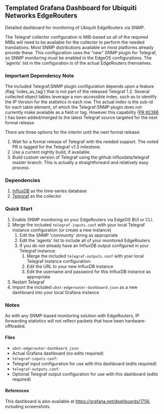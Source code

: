 ## Templated Grafana Dashboard for Ubiquiti Networks EdgeRouters

Detailed dashboard for monitoring of Ubiquiti EdgeRouters via SNMP.


The Telegraf collector configuration is MIB-based so all of the required MIBs will need to be available for the collector to perform the needed translations.  Most SNMP distributions available on most platforms already provide these.  This configuration uses the "new" SNMP plugin for Telegraf, so SNMP monitoring must be enabled in the EdgeOS configurations.  The 'agents' list in the configuration is of the actual EdgeRouters themselves.


### Important Dependency Note
The included Telegraf:SNMP plugin configuration depends upon a feature (flag 'index_as_tag') that is not part of the released Telegraf 1.2.
Several collected object tables leverage a non-accessible index, such as to identify the IP Version for the statistics in each row.  The actual index is the sub-id for each table element, of which the Telegraf:SNMP plugin does not currently make available as a field or tag.  However this capability ([PR #2366](https://github.com/influxdata/telegraf/pull/2366) ) has been added/merged to the latest Telegraf source targeted for the next formal release.

There are three options for the interim until the next formal release:
 1.  Wait for a formal release of Telegraf with the needed support.  The noted PR is tagged for the Telegraf v1.3 milestone.  
 2.  Use a current nightly build, if available.
 3.  Build custom version of Telegraf using the github influxdata/telegraf master branch.  This is actually a straightforward and relatively easy process.


### Dependencies
1. [InfluxDB](https://docs.influxdata.com/influxdb/) as the time-series database
2. [Telegraf](https://docs.influxdata.com/telegraf/) as the collector


### Quick Start
1. Enable SNMP monitoring on your EdgeRouters via EdgeOS BUI or CLI.  
2. Merge the included `telegraf-inputs.conf` with your local Telegraf instance configuration (or create a new instance)  
   1. Edit the SNMP 'community' string as appropriate  
   2. Edit the 'agents' list to include all of your monitored EdgeRouters  
   3. If you do _not_ already have an InfluxDB output configured in your Telegraf instance:  
      1. Merge the included `telegraf-outputs.conf` with your local Telegraf instance configuration:  
      2. Edit the URL to your new InfluxDB instance  
      3. Edit the username and password for this InfluxDB instance as appropriate  
3.  Restart Telegraf  
4.  Import the included `ubnt-edgerouter-dashboard.json` as a new dashboard into your local Grafana instance  


### Notes
As with any SNMP-based monitoring solution with EdgeRouters, IP forwarding statistics will not reflect packets that have been hardware-offloaded.


#### Files
- `ubnt-edgerouter-dashboard.json`:
 - Actual Grafana dashboard (no edits required)
- `telegraf-inputs.conf`:
 - Telegraf input configuration for use with this dashboard (edits required)
- `telegraf-outputs.conf`:
 - Optional Telegraf output configuration for use with this dashboard (edits required)


#### References
This dashboard is also available at https://grafana.net/dashboards/1756, including screenshots.
